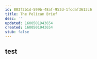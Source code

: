 ```yaml
---
id: 803f2b1d-599b-48af-952d-1fcdaf3613c6
title: The Pelican Brief
desc: ''
updated: 1600501943654
created: 1600501943654
stub: false
---
```


## test

